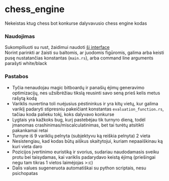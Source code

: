 # chess_engine
Nekeistas ktug chess bot konkurse dalyvavusio chess engine kodas  
### Naudojimas
Sukompiliuoti su rust, žaidimui naudoti [šį interface](https://github.com/HollaFoil/KTUG-ChessBot)  
Norint parinkti ar žaisti su baltomis, ar juodomis figūromis, galima arba keisti pusę nustatančias konstantas (`main.rs`), arba command line arguments parašyti white/black
### Pastabos
* Tyčia nenaudojau magic bitboardų ir panašių ėjimų generavimo optimizacijų, nes užsibrėžiau tikslą reusinti savo seną prieš kelis metus rašytą kodą
* Variklis nuvertina toli nuėjusius pėstininkus ir yra kitų vietų, kur galima variklį padaryti stipresniu pakeičiant konstantas `evaluation_function.rs`, tačiau koda palieku tokį, koks dalyvavo konkurse
* Lygtais yra kažkoks bug, kurį pastebėjau tik turnyro dieną, todėl įmanomas crashinimas/miscalculatinimas, bet tai turėtų atsitikti pakankamai retai
* Turnyre iš 9 variklių pelnyta (subjektyvu ką reiškia pelnyta) 2 vieta
* Nesistengiau, kad kodas būtų aiškus skaitytojui, kuriam nepaaiškinau ką kuri vieta daro
* Pozicijos įvertinimo euristiką ir svorius, sudariau naudodamasis sveiku protu bei taisydamas, kai variklis padarydavo keistą ėjimą (priešingai negu tam tikras 1 vietos laimėjojas >:c)
* Dalis values sugeneruota automatiškai su python scriptais, nesu psichopatas
